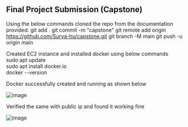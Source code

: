## Final Project Submission (Capstone)

Using the below commands cloned the repo from the documentation provided.
git add .
git commit -m "capstone"
git remote add origin https://github.com/Surya-hu/capstone.git
git branch -M main
git push -u origin main

Created EC2 instance and installed docker using below commands  
sudo apt update  
sudo apt install docker.io  
docker --version  

Docker successfully created and running as shown below  

![image](https://github.com/Surya-hu/capstone_task/assets/119995742/9da9fec4-1974-4bea-bb4d-6bf9ed310c77)

Verified the same with public ip and found it working fine  

![image](https://github.com/Surya-hu/capstone_task/assets/119995742/b29013fc-7c62-4635-981c-fa9bfcf6daa0)


